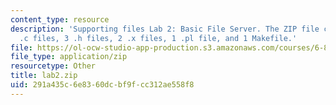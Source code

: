 ```yaml
---
content_type: resource
description: 'Supporting files Lab 2: Basic File Server. The ZIP file contains: 5
  .c files, 3 .h files, 2 .x files, 1 .pl file, and 1 Makefile.'
file: https://ol-ocw-studio-app-production.s3.amazonaws.com/courses/6-824-distributed-computer-systems-engineering-spring-2006/291a435c6e8360dcbf9fcc312ae558f8_lab2.zip
file_type: application/zip
resourcetype: Other
title: lab2.zip
uid: 291a435c-6e83-60dc-bf9f-cc312ae558f8
---
```

